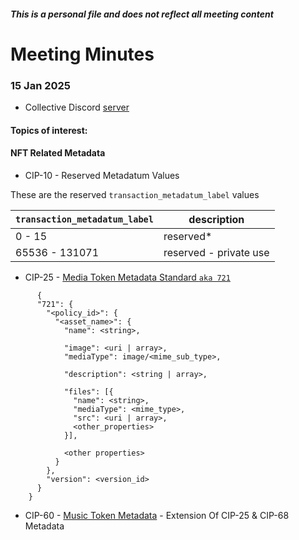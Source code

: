 ##### This is a personal file and does not reflect all meeting content

# Meeting Minutes

### 15 Jan 2025
- Collective Discord [server](https://discord.gg/sKdmXtsWYe)
#### Topics of interest:

#### NFT Related Metadata
- CIP-10 - Reserved Metadatum Values

These are the reserved `transaction_metadatum_label` values

`transaction_metadatum_label` | description
----------------------------  | -----------------------
0 - 15                        | reserved\*
65536 - 131071                | reserved - private use

- CIP-25 - [Media Token Metadata Standard `aka 721`]()
```
      {
      "721": {
        "<policy_id>": {
          "<asset_name>": {
            "name": <string>,
    
            "image": <uri | array>,
            "mediaType": image/<mime_sub_type>,
    
            "description": <string | array>,
    
            "files": [{
              "name": <string>,
              "mediaType": <mime_type>,
              "src": <uri | array>,
              <other_properties>
            }],
    
            <other properties>
          }
        },
        "version": <version_id>
      }
    }
```
- CIP-60 - [Music Token Metadata](https://github.com/cardano-foundation/CIPs/tree/master/CIP-0060) - Extension Of CIP-25 & CIP-68 Metadata


